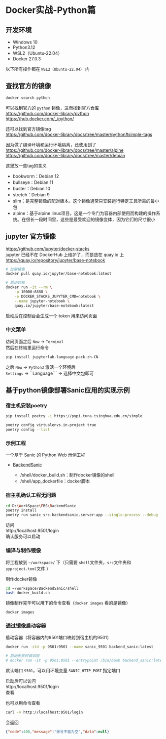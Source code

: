 # Docker实战-Python篇

## 开发环境
- Windows 10
- Python3.12
- WSL2（Ubuntu-22.04）
- Docker 27.0.3

以下所有操作都在 ``WSL2（Ubuntu-22.04）`` 内

## 查找官方的镜像

```bash
docker search python
```
可以找到官方的 ``python`` 镜像，进而找到官方仓库  
https://github.com/docker-library/python  
https://hub.docker.com/_/python/  

还可以找到官方镜像tag  
https://github.com/docker-library/docs/tree/master/python#simple-tags

因为做了编译环境和运行环境隔离，还使用到了  
https://github.com/docker-library/docs/tree/master/alpine  
https://github.com/docker-library/docs/tree/master/debian  

这里放一些tag的含义
 - bookworm：Debian 12
 - bullseye：Debian 11
 - buster：Debian 10
 - stretch：Debian 9
 - slim：是完整镜像的配对版本。这个镜像通常只安装运行特定工具所需的最小包
 - alpine：基于alpine linux项目，这是一个专门为容器内部使用而构建的操作系统。在很长一段时间里，这些是最受欢迎的镜像变体，因为它们的尺寸很小

## jupyter 官方镜像
https://github.com/jupyter/docker-stacks  
jupyter 已经不在 DockerHub 上维护了，而是放在 quay.io 上  
https://quay.io/repository/jupyter/base-notebook  

```bash
# 拉取镜像
docker pull quay.io/jupyter/base-notebook:latest

# 启动容器
docker run -it --rm \
    -p 10000:8888 \
    -e DOCKER_STACKS_JUPYTER_CMD=notebook \
    --name jupyter-notebook \
    quay.io/jupyter/base-notebook:latest
```

启动后在控制台会生成一个 token 用来访问页面

### 中文菜单
访问页面之后 ``New`` → ``Terminal``  
然后在终端里运行命令
```bash
pip install jupyterlab-language-pack-zh-CN
```
之后 ``New`` → ``Python3`` 激活一个环境后  
``Settings`` → ``Language``` → 选择中文包即可

## 基于python镜像部署Sanic应用的实现示例

### 宿主机安装poetry
```bash
pip install poetry -i https://pypi.tuna.tsinghua.edu.cn/simple
```

```bash
poetry config virtualenvs.in-project true
poetry config --list
```

### 示例工程
一个基于 Sanic 的 Python Web 示例工程

 - [BackendSanic](../Framework/BackendSanic/)

     - /shell/docker_build.sh：制作docker镜像的shell
     - /shell/app_dockerfile：docker脚本

### 宿主机确认工程无问题
```bash
cd D:\WorkSpace\FBS\BackendSanic
poetry install
poetry run sanic src.backendsanic.server:app --single-process --debug --no-repl --host=0.0.0.0 --port=9501
```
访问  
http://localhost:9501/login  
确认服务可以启动

### 编译与制作镜像

将工程放到 ``~/workspace/`` 下（只需要 ``shell``文件夹，``src``文件夹和 ``pyproject.toml``文件 ）

制作docker镜像
```bash
cd ~/workspace/BackendSanic/shell
bash docker_build.sh
```
镜像制作完毕可以用下的命令查看（``docker images`` 看的是镜像）
```bash
docker images
```

### 通过镜像启动容器
启动容器（将容器内的9501端口映射到宿主机的9501）
```bash
docker run -itd -p 9501:9501 --name sanic_9501 backend_sanic:latest

# 启动失败时调试用
# docker run -it -p 9501:9501 --entrypoint /bin/bash backend_sanic:latest
```

默认端口 ``9501``，可以用环境变量 ``SANIC_HTTP_PORT`` 指定端口

启动后可以访问  
http://localhost:9501/login  
查看

也可以用命令查看
```bash
curl -v http://localhost:9501/login
```
会返回
```json
{"code":400,"message":"账号不能为空","data":null}
```
